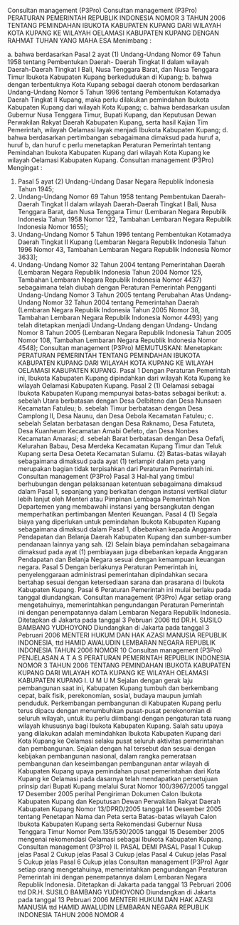  Consultan management (P3Pro) Consultan management (P3Pro) PERATURAN PEMERINTAH REPUBLIK INDONESIA NOMOR 3 TAHUN 2006 TENTANG PEMINDAHAN IBUKOTA KABUPATEN KUPANG DARI WILAYAH KOTA KUPANG KE WILAYAH OELAMASI KABUPATEN KUPANG
DENGAN RAHMAT TUHAN YANG MAHA ESA
Menimbang :

a. bahwa berdasarkan Pasal 2 ayat (1) Undang-Undang Nomor 69 Tahun 1958 tentang Pembentukan Daerah- Daerah Tingkat II dalam wilayah Daerah-Daerah Tingkat I Bali, Nusa Tenggara Barat, dan Nusa Tenggara Timur Ibukota Kabupaten Kupang berkedudukan di Kupang;
b. bahwa dengan terbentuknya Kota Kupang sebagai daerah otonom berdasarkan Undang-Undang Nomor 5 Tahun 1996 tentang Pembentukan Kotamadya Daerah Tingkat II Kupang, maka perlu dilakukan pemindahan Ibukota Kabupaten Kupang dari wilayah Kota Kupang;
c. bahwa berdasarkan usulan Gubernur Nusa Tenggara Timur, Bupati Kupang, dan Keputusan Dewan Perwakilan Rakyat Daerah Kabupaten Kupang, serta hasil Kajian Tim Pemerintah, wilayah Oelamasi layak menjadi Ibukota Kabupaten Kupang;
d. bahwa berdasarkan pertimbangan sebagaimana dimaksud pada huruf a, huruf b, dan huruf c perlu menetapkan Peraturan Pemerintah tentang Pemindahan Ibukota Kabupaten Kupang dari wilayah Kota Kupang ke wilayah Oelamasi Kabupaten Kupang. Consultan management (P3Pro)
Mengingat :

1. Pasal 5 ayat (2) Undang-Undang Dasar Negara Republik Indonesia Tahun 1945;
2. Undang-Undang Nomor 69 Tahun 1958 tentang Pembentukan Daerah-Daerah Tingkat II dalam wilayah Daerah-Daerah Tingkat I Bali, Nusa Tenggara Barat, dan Nusa Tenggara Timur (Lembaran Negara Republik Indonesia Tahun 1958 Nomor 122, Tambahan Lembaran Negara Republik Indonesia Nomor 1655);
3. Undang-Undang Nomor 5 Tahun 1996 tentang Pembentukan Kotamadya Daerah Tingkat II Kupang (Lembaran Negara Republik Indonesia Tahun 1996 Nomor 43, Tambahan Lembaran Negara Republik Indonesia Nomor 3633);
4. Undang-Undang Nomor 32 Tahun 2004 tentang Pemerintahan Daerah (Lembaran Negara Republik Indonesia Tahun 2004 Nomor 125, Tambahan Lembaran Negara Republik Indonesia Nomor 4437) sebagaimana telah diubah dengan Peraturan Pemerintah Pengganti Undang-Undang Nomor 3 Tahun 2005 tentang Perubahan Atas Undang-Undang Nomor 32 Tahun 2004 tentang Pemerintahan Daerah (Lembaran Negara Republik Indonesia Tahun 2005 Nomor 38, Tambahan Lembaran Negara Republik Indonesia Nomor 4493) yang telah ditetapkan menjadi Undang-Undang dengan Undang- Undang Nomor 8 Tahun 2005 (Lembaran Negara Republik Indonesia Tahun 2005 Nomor 108, Tambahan Lembaran Negara Republik Indonesia Nomor 4548); Consultan management (P3Pro)
MEMUTUSKAN:
 Menetapkan: PERATURAN PEMERINTAH TENTANG PEMINDAHAN IBUKOTA KABUPATEN KUPANG DARI WILAYAH KOTA KUPANG KE WILAYAH OELAMASI KABUPATEN KUPANG.
Pasal 1
Dengan Peraturan Pemerintah ini, Ibukota Kabupaten Kupang dipindahkan dari wilayah Kota Kupang ke wilayah Oelamasi Kabupaten Kupang.
Pasal 2
(1) Oelamasi sebagai Ibukota Kabupaten Kupang mempunyai batas-batas sebagai berikut:
a. sebelah Utara berbatasan dengan Desa Oelbiteno dan Desa Nunsaen Kecamatan Fatuleu;
b. sebelah Timur berbatasan dengan Desa Camplong II, Desa Naunu, dan Desa Oebola Kecamatan Fatuleu;
c. sebelah Selatan berbatasan dengan Desa Raknamo, Desa Fatuteta, Desa Kuanheum Kecamatan Amabi Oefeto, dan Desa Nonbes Kecamatan Amarasi;
d. sebelah Barat berbatasan dengan Desa Oefafi, Kelurahan Babau, Desa Merdeka Kecamatan Kupang Timur dan Teluk Kupang serta Desa Oeteta Kecamatan Sulamu.
(2) Batas-batas wilayah sebagaimana dimaksud pada ayat (1) terlampir dalam peta yang merupakan bagian tidak terpisahkan dari Peraturan Pemerintah ini. Consultan management (P3Pro)
Pasal 3
Hal-hal yang timbul berhubungan dengan pelaksanaan ketentuan sebagaimana dimaksud dalam Pasal 1, sepanjang yang berkaitan dengan instansi vertikal diatur lebih lanjut oleh Menteri atau Pimpinan Lembaga Pemerintah Non Departemen yang membawahi instansi yang bersangkutan dengan memperhatikan pertimbangan Menteri Keuangan.
Pasal 4
(1) Segala biaya yang diperlukan untuk pemindahan Ibukota Kabupaten Kupang sebagaimana dimaksud dalam Pasal 1, dibebankan kepada Anggaran Pendapatan dan Belanja Daerah Kabupaten Kupang dan sumber-sumber pendanaan lainnya yang sah.
(2) Selain biaya pemindahan sebagaimana dimaksud pada ayat (1) pembiayaan juga dibebankan kepada Anggaran Pendapatan dan Belanja Negara sesuai dengan kemampuan keuangan negara.
Pasal 5
Dengan berlakunya Peraturan Pemerintah ini, penyelenggaraan administrasi pemerintahan dipindahkan secara bertahap sesuai dengan ketersediaan sarana dan prasarana di Ibukota Kabupaten Kupang.
Pasal 6
Peraturan Pemerintah ini mulai berlaku pada tanggal diundangkan. Consultan management (P3Pro)
Agar setiap orang mengetahuinya, memerintahkan pengundangan Peraturan Pemerintah ini dengan penempatannya dalam Lembaran Negara Republik Indonesia. Ditetapkan di Jakarta pada tanggal 3 Pebruari 2006 ttd DR.H. SUSILO BAMBANG YUDHOYONO Diundangkan di Jakarta pada tanggal 3 Pebruari 2006 MENTERI HUKUM DAN HAK AZASI MANUSIA REPUBLIK INDONESIA, ttd HAMID AWALUDIN LEMBARAN NEGARA REPUBLIK INDONESIA TAHUN 2006 NOMOR 10 Consultan management (P3Pro) PENJELASAN A T A S PERATURAN PEMERINTAH REPUBLIK INDONESIA NOMOR 3 TAHUN 2006 TENTANG PEMINDAHAN IBUKOTA KABUPATEN KUPANG DARI WILAYAH KOTA KUPANG KE WILAYAH OELAMASI KABUPATEN KUPANG I. U M U M Sejalan dengan gerak laju pembangunan saat ini, Kabupaten Kupang tumbuh dan berkembang cepat, baik fisik, perekonomian, sosial, budaya maupun jumlah penduduk. Perkembangan pembangunan di Kabupaten Kupang perlu terus dipacu dengan menumbuhkan pusat-pusat perekonomian di seluruh wilayah, untuk itu perlu diimbangi dengan pengaturan tata ruang wilayah khususnya bagi Ibukota Kabupaten Kupang. Salah satu upaya yang dilakukan adalah memindahkan Ibukota Kabupaten Kupang dari Kota Kupang ke Oelamasi selaku pusat seluruh aktivitas pemerintahan dan pembangunan. Sejalan dengan hal tersebut dan sesuai dengan kebijakan pembangunan nasional, dalam rangka pemerataan pembangunan dan keseimbangan pembangunan antar wilayah di Kabupaten Kupang upaya pemindahan pusat pemerintahan dari Kota Kupang ke Oelamasi pada dasarnya telah mendapatkan persetujuan prinsip dari Bupati Kupang melalui Surat Nomor 100/3967/2005 tanggal 17 Desember 2005 perihal Pengiriman Dokumen Calon Ibukota Kabupaten Kupang dan Keputusan Dewan Perwakilan Rakyat Daerah Kabupaten Kupang Nomor 13/DPRD/2005 tanggal 14 Desember 2005 tentang Penetapan Nama dan Peta serta Batas-batas wilayah Calon Ibukota Kabupaten Kupang serta Rekomendasi Gubernur Nusa Tenggara Timur Nomor Pem.135/530/2005 tanggal 15 Desember 2005 mengenai rekomendasi Oelamasi sebagai Ibukota Kabupaten Kupang. Consultan management (P3Pro) II. PASAL DEMI PASAL Pasal 1 Cukup jelas Pasal 2 Cukup jelas Pasal 3 Cukup jelas Pasal 4 Cukup jelas Pasal 5 Cukup jelas Pasal 6 Cukup jelas Consultan management (P3Pro)
Agar setiap orang mengetahuinya, memerintahkan pengundangan Peraturan Pemerintah ini dengan penempatannya dalam Lembaran Negara Republik Indonesia. Ditetapkan di Jakarta pada tanggal 13 Pebruari 2006 ttd DR.H. SUSILO BAMBANG YUDHOYONO Diundangkan di Jakarta pada tanggal 13 Pebruari 2006 MENTERI HUKUM DAN HAK AZASI MANUSIA ttd HAMID AWALUDIN LEMBARAN NEGARA REPUBLIK INDONESIA TAHUN 2006 NOMOR 4